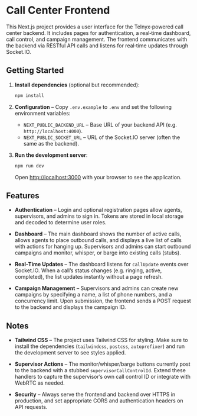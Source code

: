 # Call Center Frontend

This Next.js project provides a user interface for the Telnyx‑powered call center backend.  It includes pages for authentication, a real‑time dashboard, call control, and campaign management.  The frontend communicates with the backend via RESTful API calls and listens for real‑time updates through Socket.IO.

## Getting Started

1. **Install dependencies** (optional but recommended):
   ```bash
   npm install
   ```

2. **Configuration** – Copy `.env.example` to `.env` and set the following environment variables:
   - `NEXT_PUBLIC_BACKEND_URL` – Base URL of your backend API (e.g. `http://localhost:4000`).
   - `NEXT_PUBLIC_SOCKET_URL` – URL of the Socket.IO server (often the same as the backend).

3. **Run the development server**:
   ```bash
   npm run dev
   ```

   Open [http://localhost:3000](http://localhost:3000) with your browser to see the application.

## Features

* **Authentication** – Login and optional registration pages allow agents, supervisors, and admins to sign in. Tokens are stored in local storage and decoded to determine user roles.

* **Dashboard** – The main dashboard shows the number of active calls, allows agents to place outbound calls, and displays a live list of calls with actions for hanging up.  Supervisors and admins can start outbound campaigns and monitor, whisper, or barge into existing calls (stubs).

* **Real‑Time Updates** – The dashboard listens for `callUpdate` events over Socket.IO.  When a call’s status changes (e.g. ringing, active, completed), the list updates instantly without a page refresh.

* **Campaign Management** – Supervisors and admins can create new campaigns by specifying a name, a list of phone numbers, and a concurrency limit.  Upon submission, the frontend sends a POST request to the backend and displays the campaign ID.

## Notes

* **Tailwind CSS** – The project uses Tailwind CSS for styling.  Make sure to install the dependencies (`tailwindcss`, `postcss`, `autoprefixer`) and run the development server to see styles applied.

* **Supervisor Actions** – The monitor/whisper/barge buttons currently post to the backend with a stubbed `supervisorCallControlId`.  Extend these handlers to capture the supervisor’s own call control ID or integrate with WebRTC as needed.

* **Security** – Always serve the frontend and backend over HTTPS in production, and set appropriate CORS and authentication headers on API requests.